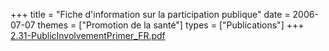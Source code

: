 +++
title = "Fiche d'information sur la participation publique"
date = 2006-07-07
themes = ["Promotion de la santé"]
types = ["Publications"]
+++
[2.31-PublicInvolvementPrimer_FR.pdf](/files/2.31-PublicInvolvementPrimer_FR.pdf)
